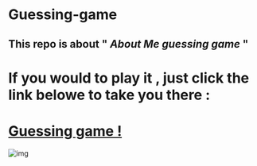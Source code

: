# Guessing-game
## This repo is about  " *About Me guessing game* "
# If you would to play it , just click the link belowe to take you there :
 
# [Guessing game !](http://127.0.0.1:5500/)
 
 ![img](https://en.islcollective.com/preview/201211/f/guessing-game-ppt-activities-promoting-classroom-dynamics-group-form_36549_1.jpg)


